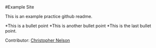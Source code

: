 #Example Site

This is an example practice github readme.

*This is a bullet point
*This is another bullet point
*This is the last bullet point.

Contributor: [Christopher Nelson](http://linkedin.com/cpn222)